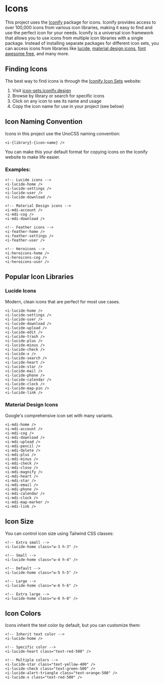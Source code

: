 # Icons

This project uses the [Iconify](https://iconify.design/) package for icons.
Iconify provides access to over 100,000 icons from various icon libraries,
making it easy to find and use the perfect icon for your needs. Iconify is a
universal icon framework that allows you to use icons from multiple icon
libraries with a single package. Instead of installing separate packages for
different icon sets, you can access icons from libraries like
[lucide](https://lucide.dev/),
[material design icons](https://fonts.google.com/icons),
[font awesome free](https://fontawesome.com/), and many more.

## Finding Icons

The best way to find icons is through the
[Iconify Icon Sets](https://icon-sets.iconify.design/) website:

1. Visit [icon-sets.iconify.design](https://icon-sets.iconify.design/)
2. Browse by library or search for specific icons
3. Click on any icon to see its name and usage
4. Copy the icon name for use in your project (see below)

## Icon Naming Convention

Icons in this project use the UnoCSS naming convention:

```
<i-{library}-{icon-name} />
```

You can make this your default format for copying icons on the Iconify website
to make life easier.

### Examples:

```vue
<!-- Lucide icons -->
<i-lucide-home />
<i-lucide-settings />
<i-lucide-user />
<i-lucide-download />

<!-- Material Design icons -->
<i-mdi-account />
<i-mdi-cog />
<i-mdi-download />

<!-- Feather icons -->
<i-feather-home />
<i-feather-settings />
<i-feather-user />

<!-- Heroicons -->
<i-heroicons-home />
<i-heroicons-cog />
<i-heroicons-user />
```

<i-lucide-home />
<i-lucide-settings />
<i-lucide-user />
<i-lucide-download />

<!-- Material Design icons -->
<i-mdi-account />
<i-mdi-cog />
<i-mdi-download />

<!-- Feather icons -->
<i-feather-home />
<i-feather-settings />
<i-feather-user />

<!-- Heroicons -->
<i-heroicons-home />
<i-heroicons-cog />
<i-heroicons-user />

## Popular Icon Libraries

### Lucide Icons

Modern, clean icons that are perfect for most use cases.

```vue
<i-lucide-home />
<i-lucide-settings />
<i-lucide-user />
<i-lucide-download />
<i-lucide-upload />
<i-lucide-edit />
<i-lucide-trash />
<i-lucide-plus />
<i-lucide-minus />
<i-lucide-check />
<i-lucide-x />
<i-lucide-search />
<i-lucide-heart />
<i-lucide-star />
<i-lucide-mail />
<i-lucide-phone />
<i-lucide-calendar />
<i-lucide-clock />
<i-lucide-map-pin />
<i-lucide-link />
```

<i-lucide-home />
<i-lucide-settings />
<i-lucide-user />
<i-lucide-download />
<i-lucide-upload />
<i-lucide-edit />
<i-lucide-trash />
<i-lucide-plus />
<i-lucide-minus />
<i-lucide-check />
<i-lucide-x />
<i-lucide-search />
<i-lucide-heart />
<i-lucide-star />
<i-lucide-mail />
<i-lucide-phone />
<i-lucide-calendar />
<i-lucide-clock />
<i-lucide-map-pin />
<i-lucide-link />

### Material Design Icons

Google's comprehensive icon set with many variants.

```vue
<i-mdi-home />
<i-mdi-account />
<i-mdi-cog />
<i-mdi-download />
<i-mdi-upload />
<i-mdi-pencil />
<i-mdi-delete />
<i-mdi-plus />
<i-mdi-minus />
<i-mdi-check />
<i-mdi-close />
<i-mdi-magnify />
<i-mdi-heart />
<i-mdi-star />
<i-mdi-email />
<i-mdi-phone />
<i-mdi-calendar />
<i-mdi-clock />
<i-mdi-map-marker />
<i-mdi-link />
```

<i-mdi-home />
<i-mdi-account />
<i-mdi-cog />
<i-mdi-download />
<i-mdi-upload />
<i-mdi-pencil />
<i-mdi-delete />
<i-mdi-plus />
<i-mdi-minus />
<i-mdi-check />
<i-mdi-close />
<i-mdi-magnify />
<i-mdi-heart />
<i-mdi-star />
<i-mdi-email />
<i-mdi-phone />
<i-mdi-calendar />
<i-mdi-clock />
<i-mdi-map-marker />
<i-mdi-link />

## Icon Size

You can control icon size using Tailwind CSS classes:

```vue
<!-- Extra small -->
<i-lucide-home class="w-3 h-3" />

<!-- Small -->
<i-lucide-home class="w-4 h-4" />

<!-- Default -->
<i-lucide-home class="w-5 h-5" />

<!-- Large -->
<i-lucide-home class="w-6 h-6" />

<!-- Extra large -->
<i-lucide-home class="w-8 h-8" />
```

  <!-- Extra small -->
  <i-lucide-home class="w-3 h-3" />

  <!-- Small -->
  <i-lucide-home class="w-4 h-4" />

  <!-- Default -->
  <i-lucide-home class="w-5 h-5" />

  <!-- Large -->
  <i-lucide-home class="w-6 h-6" />

  <!-- Extra large -->
  <i-lucide-home class="w-8 h-8" />

## Icon Colors

Icons inherit the text color by default, but you can customize them:

```vue
<!-- Inherit text color -->
<i-lucide-home />

<!-- Specific color -->
<i-lucide-heart class="text-red-500" />

<!-- Multiple colors -->
<i-lucide-star class="text-yellow-400" />
<i-lucide-check class="text-green-500" />
<i-lucide-alert-triangle class="text-orange-500" />
<i-lucide-x class="text-red-500" />
```

  <i-lucide-home />

  <!-- Specific color -->
  <i-lucide-heart class="text-red-500" />

  <!-- Multiple colors -->
  <i-lucide-star class="text-yellow-400" />
  <i-lucide-check class="text-green-500" />
  <i-lucide-alert-triangle class="text-orange-500" />
  <i-lucide-x class="text-red-500" />
